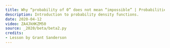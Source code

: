 ```yaml
---
title: Why “probability of 0” does not mean “impossible” | Probabilities of probabilities, part 2
description: Introduction to probability density functions.
date: 2020-04-12
video: ZA4JkHKZM50
source: _2020/beta/beta2.py
credits:
- Lesson by Grant Sanderson
---
```


